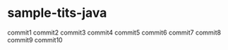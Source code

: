 # sample-tits-java

commit1
commit2
commit3
commit4
commit5
commit6
commit7
commit8
commit9
commit10
